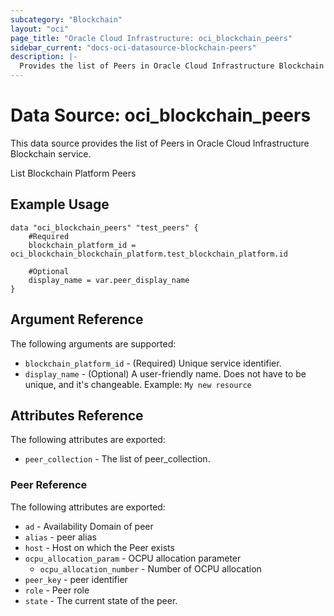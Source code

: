 ```yaml
---
subcategory: "Blockchain"
layout: "oci"
page_title: "Oracle Cloud Infrastructure: oci_blockchain_peers"
sidebar_current: "docs-oci-datasource-blockchain-peers"
description: |-
  Provides the list of Peers in Oracle Cloud Infrastructure Blockchain service
---
```


# Data Source: oci_blockchain_peers
This data source provides the list of Peers in Oracle Cloud Infrastructure Blockchain service.

List Blockchain Platform Peers

## Example Usage

```hcl
data "oci_blockchain_peers" "test_peers" {
	#Required
	blockchain_platform_id = oci_blockchain_blockchain_platform.test_blockchain_platform.id

	#Optional
	display_name = var.peer_display_name
}
```

## Argument Reference

The following arguments are supported:

* `blockchain_platform_id` - (Required) Unique service identifier.
* `display_name` - (Optional) A user-friendly name. Does not have to be unique, and it's changeable. Example: `My new resource` 


## Attributes Reference

The following attributes are exported:

* `peer_collection` - The list of peer_collection.

### Peer Reference

The following attributes are exported:

* `ad` - Availability Domain of peer
* `alias` - peer alias
* `host` - Host on which the Peer exists
* `ocpu_allocation_param` - OCPU allocation parameter
	* `ocpu_allocation_number` - Number of OCPU allocation
* `peer_key` - peer identifier
* `role` - Peer role
* `state` - The current state of the peer.

